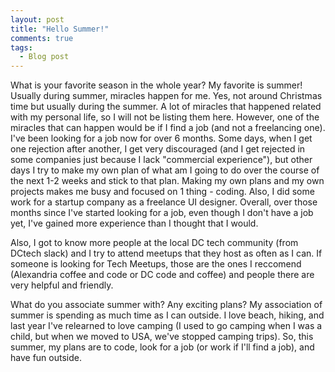 ```yaml
---
layout: post
title: "Hello Summer!"
comments: true
tags:
  - Blog post
---
```


What is your favorite season in the whole year? My favorite is summer! Usually during summer, miracles happen for me. Yes, not around Christmas time but usually during the summer. A lot of miracles that happened related with my personal life, so I will not be listing them here. However, one of the miracles that can happen would be if I find a job (and not a freelancing one). I've been looking for a job now for over 6 months. Some days, when I get one rejection after another, I get very discouraged (and I get rejected in some companies just because I lack "commercial experience"), but other days I try to make my own plan of what am I going to do over the course of the next 1-2 weeks and stick to that plan. Making my own plans and my own projects makes me busy and focused on 1 thing - coding. Also, I did some work for a startup company as a freelance UI designer. Overall, over those months since I've started looking for a job, even though I don't have a job yet, I've gained more experience than I thought that I would.

Also, I got to know more people at the local DC tech community (from DCtech slack) and I try to attend meetups that they host as often as I can. If someone is looking for Tech Meetups, those are the ones I reccomend (Alexandria coffee and code or DC code and coffee) and people there are very helpful and friendly.

What do you associate summer with? Any exciting plans? My association of summer is spending as much time as I can outside. I love beach, hiking, and last year I've relearned to love camping (I used to go camping when I was a child, but when we moved to USA, we've stopped camping trips). So, this summer, my plans are to code, look for a job (or work if I'll find a job), and have fun outside.
